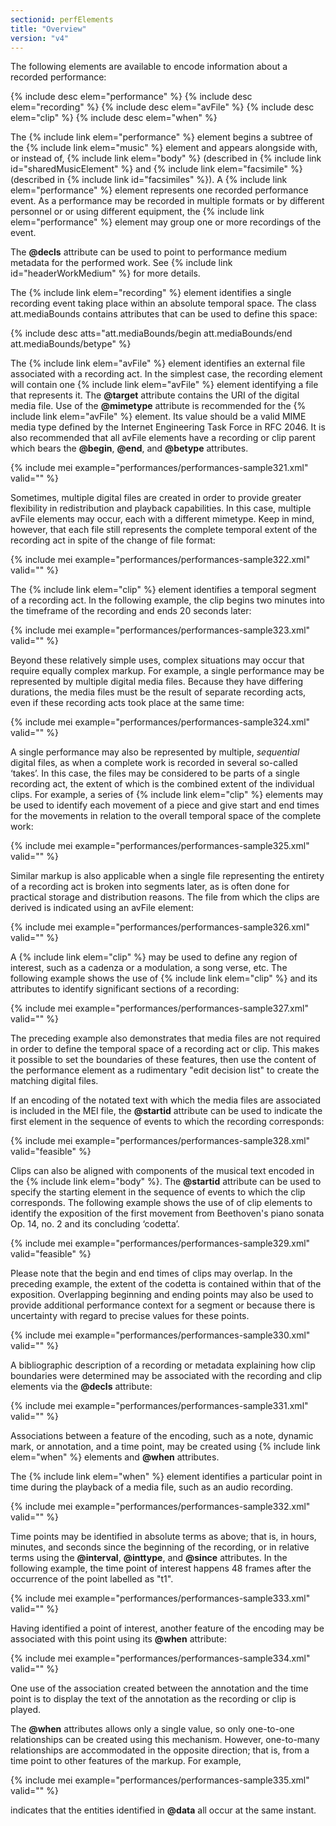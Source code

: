 ```yaml
---
sectionid: perfElements
title: "Overview"
version: "v4"
---
```


The following elements are available to encode information about a recorded performance:

{% include desc elem="performance" %}
{% include desc elem="recording" %}
{% include desc elem="avFile" %}
{% include desc elem="clip" %}
{% include desc elem="when" %}

The {% include link elem="performance" %} element begins a subtree of the {% include link elem="music" %} element and appears alongside with, or instead of, {% include link elem="body" %} (described in {% include link id="sharedMusicElement" %} and {% include link elem="facsimile" %} (described in {% include link id="facsimiles" %}). A {% include link elem="performance" %} element represents one recorded performance event. As a performance may be recorded in multiple formats or by different personnel or or using different equipment, the {% include link elem="performance" %} element may group one or more recordings of the event.

The **@decls** attribute can be used to point to performance medium metadata for the performed work. See {% include link id="headerWorkMedium" %} for more details.

The {% include link elem="recording" %} element identifies a single recording event taking place within an absolute temporal space. The class att.mediaBounds contains attributes that can be used to define this space:

{% include desc atts="att.mediaBounds/begin att.mediaBounds/end att.mediaBounds/betype" %}

The {% include link elem="avFile" %} element identifies an external file associated with a recording act. In the simplest case, the recording element will contain one {% include link elem="avFile" %} element identifying a file that represents it. The **@target** attribute contains the URI of the digital media file. Use of the **@mimetype** attribute is recommended for the {% include link elem="avFile" %} element. Its value should be a valid MIME media type defined by the Internet Engineering Task Force in RFC 2046. It is also recommended that all avFile elements have a recording or clip parent which bears the **@begin**, **@end**, and **@betype** attributes.

{% include mei example="performances/performances-sample321.xml" valid="" %}

Sometimes, multiple digital files are created in order to provide greater flexibility in redistribution and playback capabilities. In this case, multiple avFile elements may occur, each with a different mimetype. Keep in mind, however, that each file still represents the complete temporal extent of the recording act in spite of the change of file format:

{% include mei example="performances/performances-sample322.xml" valid="" %}

The {% include link elem="clip" %} element identifies a temporal segment of a recording act. In the following example, the clip begins two minutes into the timeframe of the recording and ends 20 seconds later:

{% include mei example="performances/performances-sample323.xml" valid="" %}

Beyond these relatively simple uses, complex situations may occur that require equally complex markup. For example, a single performance may be represented by multiple digital media files. Because they have differing durations, the media files must be the result of separate recording acts, even if these recording acts took place at the same time:

{% include mei example="performances/performances-sample324.xml" valid="" %}

A single performance may also be represented by multiple, *sequential* digital files, as when a complete work is recorded in several so-called ‘takes’. In this case, the files may be considered to be parts of a single recording act, the extent of which is the combined extent of the individual clips. For example, a series of {% include link elem="clip" %} elements may be used to identify each movement of a piece and give start and end times for the movements in relation to the overall temporal space of the complete work:

{% include mei example="performances/performances-sample325.xml" valid="" %}

Similar markup is also applicable when a single file representing the entirety of a recording act is broken into segments later, as is often done for practical storage and distribution reasons. The file from which the clips are derived is indicated using an avFile element:

{% include mei example="performances/performances-sample326.xml" valid="" %}

A {% include link elem="clip" %} may be used to define any region of interest, such as a cadenza or a modulation, a song verse, etc. The following example shows the use of {% include link elem="clip" %} and its attributes to identify significant sections of a recording:

{% include mei example="performances/performances-sample327.xml" valid="" %}

The preceding example also demonstrates that media files are not required in order to define the temporal space of a recording act or clip. This makes it possible to set the boundaries of these features, then use the content of the performance element as a rudimentary "edit decision list" to create the matching digital files.

If an encoding of the notated text with which the media files are associated is included in the MEI file, the **@startid** attribute can be used to indicate the first element in the sequence of events to which the recording corresponds:

{% include mei example="performances/performances-sample328.xml" valid="feasible" %}

Clips can also be aligned with components of the musical text encoded in the {% include link elem="body" %}. The **@startid** attribute can be used to specify the starting element in the sequence of events to which the clip corresponds. The following example shows the use of of clip elements to identify the exposition of the first movement from Beethoven's piano sonata Op. 14, no. 2 and its concluding ‘codetta’.

{% include mei example="performances/performances-sample329.xml" valid="feasible" %}

Please note that the begin and end times of clips may overlap. In the preceding example, the extent of the codetta is contained within that of the exposition. Overlapping beginning and ending points may also be used to provide additional performance context for a segment or because there is uncertainty with regard to precise values for these points.

{% include mei example="performances/performances-sample330.xml" valid="" %}

A bibliographic description of a recording or metadata explaining how clip boundaries were determined may be associated with the recording and clip elements via the **@decls** attribute:

{% include mei example="performances/performances-sample331.xml" valid="" %}

Associations between a feature of the encoding, such as a note, dynamic mark, or annotation, and a time point, may be created using {% include link elem="when" %} elements and **@when** attributes.

The {% include link elem="when" %} element identifies a particular point in time during the playback of a media file, such as an audio recording.

{% include mei example="performances/performances-sample332.xml" valid="" %}

Time points may be identified in absolute terms as above; that is, in hours, minutes, and seconds since the beginning of the recording, or in relative terms using the **@interval**, **@inttype**, and **@since** attributes. In the following example, the time point of interest happens 48 frames after the occurrence of the point labelled as "t1".

{% include mei example="performances/performances-sample333.xml" valid="" %}

Having identified a point of interest, another feature of the encoding may be associated with this point using its **@when** attribute:

{% include mei example="performances/performances-sample334.xml" valid="" %}

One use of the association created between the annotation and the time point is to display the text of the annotation as the recording or clip is played.

The **@when** attributes allows only a single value, so only one-to-one relationships can be created using this mechanism. However, one-to-many relationships are accommodated in the opposite direction; that is, from a time point to other features of the markup. For example, 

{% include mei example="performances/performances-sample335.xml" valid="" %}

indicates that the entities identified in **@data** all occur at the same instant.

